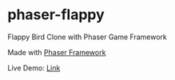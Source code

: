 # phaser-flappy
Flappy Bird Clone with Phaser Game Framework

Made with [Phaser Framework](https://github.com/photonstorm/phaser)

Live Demo: [Link](https://der-eddy.github.io/phaser-flappy)
